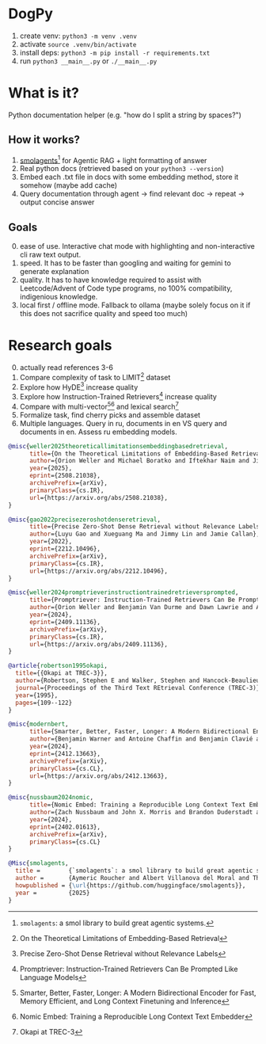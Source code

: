 # DogPy

1. create venv: `python3 -m venv .venv`
2. activate `source .venv/bin/activate`
3. install deps: `python3 -m pip install -r requirements.txt`
4. run `python3 __main__.py` or `./__main__.py`

# What is it?

Python documentation helper (e.g. "how do I split a string by spaces?")

## How it works?

1. [smolagents](https://huggingface.co/docs/smolagents/en/index)[^7] for Agentic RAG + light formatting of answer
2. Real python docs (retrieved based on your `python3 --version`)
3. Embed each .txt file in docs with some embedding method, store it somehow (maybe add cache)
4. Query documentation through agent -> find relevant doc -> repeat -> output concise answer

## Goals

0. ease of use. Interactive chat mode with highlighting and non-interactive cli raw text output.
1. speed. It has to be faster than googling and waiting for gemini to generate explanation
2. quality. It has to have knowledge required to assist with Leetcode/Advent of Code type programs, no 100% compatibility, indigenious knowledge.
3. local first / offline mode. Fallback to ollama (maybe solely focus on it if this does not sacrifice quality and speed too much)


# Research goals

0. actually read references 3-6
1. Compare complexity of task to LIMIT[^1] dataset 
2. Explore how HyDE[^2] increase quality 
3. Explore how Instruction-Trained Retrievers[^3] increase quality 
4. Compare with multi-vector[^5][^6] and lexical search[^4]
5. Formalize task, find cherry picks and assemble dataset
6. Multiple languages. Query in ru, documents in en VS query and documents in en. Assess ru embedding models.



[^1]: On the Theoretical Limitations of Embedding-Based Retrieval
```bibtex
@misc{weller2025theoreticallimitationsembeddingbasedretrieval,
      title={On the Theoretical Limitations of Embedding-Based Retrieval}, 
      author={Orion Weller and Michael Boratko and Iftekhar Naim and Jinhyuk Lee},
      year={2025},
      eprint={2508.21038},
      archivePrefix={arXiv},
      primaryClass={cs.IR},
      url={https://arxiv.org/abs/2508.21038}, 
}
```

[^2]: Precise Zero-Shot Dense Retrieval without Relevance Labels
```bibtex
@misc{gao2022precisezeroshotdenseretrieval,
      title={Precise Zero-Shot Dense Retrieval without Relevance Labels}, 
      author={Luyu Gao and Xueguang Ma and Jimmy Lin and Jamie Callan},
      year={2022},
      eprint={2212.10496},
      archivePrefix={arXiv},
      primaryClass={cs.IR},
      url={https://arxiv.org/abs/2212.10496}, 
}
```

[^3]: Promptriever: Instruction-Trained Retrievers Can Be Prompted Like Language Models
```bibtex
@misc{weller2024promptrieverinstructiontrainedretrieversprompted,
      title={Promptriever: Instruction-Trained Retrievers Can Be Prompted Like Language Models}, 
      author={Orion Weller and Benjamin Van Durme and Dawn Lawrie and Ashwin Paranjape and Yuhao Zhang and Jack Hessel},
      year={2024},
      eprint={2409.11136},
      archivePrefix={arXiv},
      primaryClass={cs.IR},
      url={https://arxiv.org/abs/2409.11136}, 
}
```

[^4]: Okapi at TREC-3
```bibtex
@article{robertson1995okapi,
  title={{Okapi at TREC-3}},
  author={Robertson, Stephen E and Walker, Stephen and Hancock-Beaulieu, Micheline M and Gatford, Mark},
  journal={Proceedings of the Third Text REtrieval Conference (TREC-3)},
  year={1995},
  pages={109--122}
}
```

[^5]: Smarter, Better, Faster, Longer: A Modern Bidirectional Encoder for Fast, Memory Efficient, and Long Context Finetuning and Inference
```bibtex
@misc{modernbert,
      title={Smarter, Better, Faster, Longer: A Modern Bidirectional Encoder for Fast, Memory Efficient, and Long Context Finetuning and Inference}, 
      author={Benjamin Warner and Antoine Chaffin and Benjamin Clavié and Orion Weller and Oskar Hallström and Said Taghadouini and Alexis Gallagher and Raja Biswas and Faisal Ladhak and Tom Aarsen and Nathan Cooper and Griffin Adams and Jeremy Howard and Iacopo Poli},
      year={2024},
      eprint={2412.13663},
      archivePrefix={arXiv},
      primaryClass={cs.CL},
      url={https://arxiv.org/abs/2412.13663}, 
}

```

[^6]: Nomic Embed: Training a Reproducible Long Context Text Embedder
```bibtex
@misc{nussbaum2024nomic,
      title={Nomic Embed: Training a Reproducible Long Context Text Embedder}, 
      author={Zach Nussbaum and John X. Morris and Brandon Duderstadt and Andriy Mulyar},
      year={2024},
      eprint={2402.01613},
      archivePrefix={arXiv},
      primaryClass={cs.CL}
}
```

[^7]: `smolagents`: a smol library to build great agentic systems.
```bibtex
@Misc{smolagents,
  title =        {`smolagents`: a smol library to build great agentic systems.},
  author =       {Aymeric Roucher and Albert Villanova del Moral and Thomas Wolf and Leandro von Werra and Erik Kaunismäki},
  howpublished = {\url{https://github.com/huggingface/smolagents}},
  year =         {2025}
}
```

